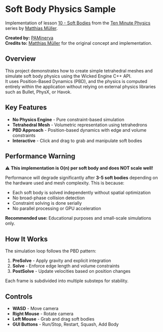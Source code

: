 # Soft Body Physics Sample

Implementation of lesson [10 - Soft Bodies](https://github.com/matthias-research/pages/blob/master/tenMinutePhysics/10-softBodies.html) from the [Ten Minute Physics](https://matthias-research.github.io/pages/tenMinutePhysics/) series by [Matthias Müller](https://github.com/matthias-research).

**Created by:** [PAMinerva](https://github.com/PAMinerva)<br>
**Credits to:** [Matthias Müller](https://github.com/matthias-research) for the original concept and implementation.

## Overview

This project demonstrates how to create simple tetrahedral meshes and simulate soft body physics using the Wicked Engine C++ API.<br>
It uses Position-Based Dynamics (PBD), and the physics is computed entirely within the application without relying on external physics libraries such as Bullet, PhysX, or Havok.

## Key Features

- **No Physics Engine** - Pure constraint-based simulation
- **Tetrahedral Mesh** - Volumetric representation using tetrahedrons
- **PBD Approach** - Position-based dynamics with edge and volume constraints
- **Interactive** - Click and drag to grab and manipulate soft bodies

## Performance Warning

⚠️ **This implementation is O(n) per soft body and does NOT scale well!**

Performance will degrade significantly after **3-5 soft bodies** depending on the hardware used and mesh complexity. This is because:
- Each soft body is solved independently without spatial optimization
- No broad-phase collision detection
- Constraint solving is done serially
- No parallel processing or GPU acceleration

**Recommended use:** Educational purposes and small-scale simulations only.

## How It Works

The simulation loop follows the PBD pattern:

1. **PreSolve** - Apply gravity and explicit integration
2. **Solve** - Enforce edge length and volume constraints
3. **PostSolve** - Update velocities based on position changes

Each frame is subdivided into multiple substeps for stability.

## Controls

- **WASD** - Move camera
- **Right Mouse** - Rotate camera
- **Left Mouse** - Grab and drag soft bodies
- **GUI Buttons** - Run/Stop, Restart, Squash, Add Body
